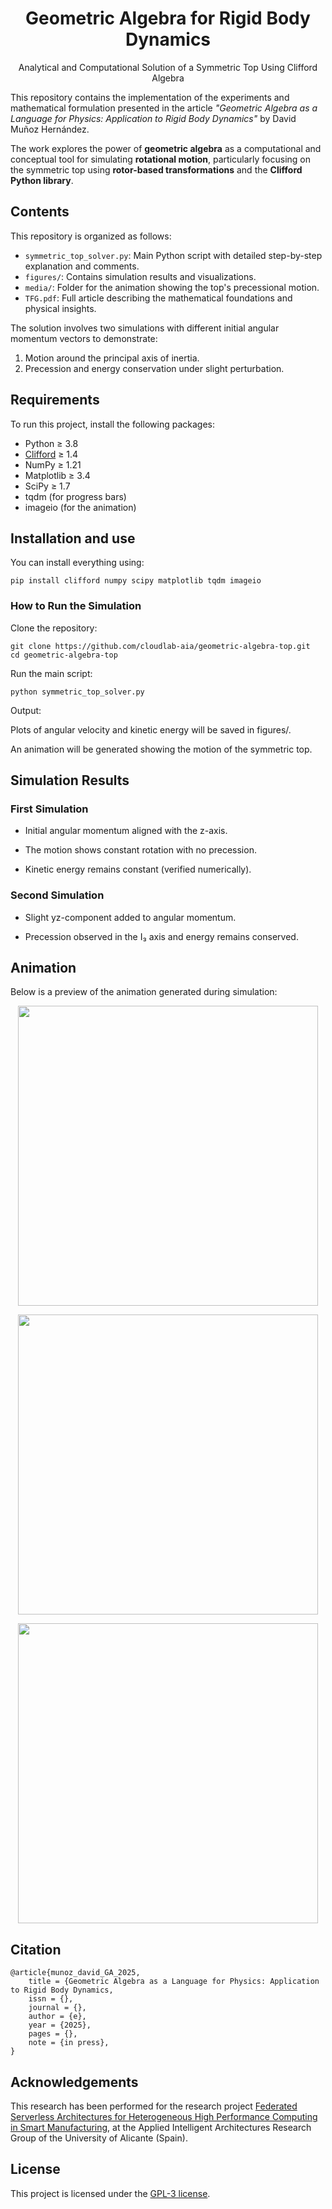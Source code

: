<h1 align="center">Geometric Algebra for Rigid Body Dynamics</h1>
<p align="center">Analytical and Computational Solution of a Symmetric Top Using Clifford Algebra</p>

This repository contains the implementation of the experiments and mathematical formulation presented in the article _"Geometric Algebra as a Language for Physics: Application to Rigid Body Dynamics"_ by David Muñoz Hernández.

The work explores the power of **geometric algebra** as a computational and conceptual tool for simulating **rotational motion**, particularly focusing on the symmetric top using **rotor-based transformations** and the **Clifford Python library**.

## Contents

This repository is organized as follows:

- `symmetric_top_solver.py`: Main Python script with detailed step-by-step explanation and comments.
- `figures/`: Contains simulation results and visualizations.
- `media/`: Folder for the animation showing the top's precessional motion.
- `TFG.pdf`: Full article describing the mathematical foundations and physical insights.

The solution involves two simulations with different initial angular momentum vectors to demonstrate:
1. Motion around the principal axis of inertia.
2. Precession and energy conservation under slight perturbation.

## Requirements

To run this project, install the following packages:

- Python ≥ 3.8  
- [Clifford](https://github.com/pygae/clifford) ≥ 1.4  
- NumPy ≥ 1.21  
- Matplotlib ≥ 3.4  
- SciPy ≥ 1.7  
- tqdm (for progress bars)
- imageio (for the animation)

## Installation and use

You can install everything using:

```
pip install clifford numpy scipy matplotlib tqdm imageio
```

### How to Run the Simulation
Clone the repository:
```
git clone https://github.com/cloudlab-aia/geometric-algebra-top.git
cd geometric-algebra-top
```

Run the main script:
```
python symmetric_top_solver.py
```

Output:

Plots of angular velocity and kinetic energy will be saved in figures/.

An animation will be generated showing the motion of the symmetric top.

## Simulation Results
### First Simulation
- Initial angular momentum aligned with the z-axis.

- The motion shows constant rotation with no precession.

- Kinetic energy remains constant (verified numerically).

### Second Simulation
- Slight yz-component added to angular momentum.

- Precession observed in the I₃ axis and energy remains conserved.

## Animation
Below is a preview of the animation generated during simulation:

<p align="center"> <img src="media/Trompo1.gif" width="480"/> </p>
<p align="center"> <img src="media/Trompo2.gif" width="480"/> </p>
<p align="center"> <img src="media/Trompo_ruso.gif" width="480"/> </p>

## Citation
```
@article{munoz_david_GA_2025,
	title = {Geometric Algebra as a Language for Physics: Application to Rigid Body Dynamics,
	issn = {},
	journal = {},
	author = {e},
	year = {2025},
	pages = {},
	note = {in press},
}
```

## Acknowledgements
This research has been performed for the research project <a href="https://aia.ua.es/en/proyectos/federated-serverless-architectures-for-heterogeneous-high-performance-computing-in-smart-manufacturing.html" target="_blank">Federated Serverless Architectures for Heterogeneous High Performance Computing in Smart Manufacturing</a>, at the Applied Intelligent Architectures Research Group of the University of Alicante (Spain).

## License
This project is licensed under the <a href="LICENSE.txt">GPL-3 license</a>.
